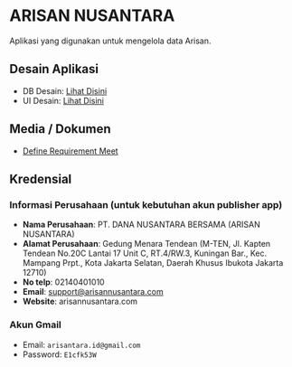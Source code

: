 # ARISAN NUSANTARA

Aplikasi yang digunakan untuk mengelola data Arisan.

## Desain Aplikasi

- DB Desain: [Lihat Disini](https://www.figma.com/board/GZvE06rcVsgZyZWYmk247C/Arisan-Nusantara-DB-Design?node-id=0-1&t=Q1OKqkObpxqxhwV7-1)
- UI Desain: [Lihat Disini](https://www.figma.com/design/I7NQn3us4BCg7UkAAEZS5c/Arisan-Nusantara-UI-Design?node-id=0-1&t=WPjacpUwSbRfMBpW-1)

## Media / Dokumen

- [Define Requirement Meet](https://www.youtube.com/watch?v=q_ue64P-VNQ)

## Kredensial

### Informasi Perusahaan (untuk kebutuhan akun publisher app)

- **Nama Perusahaan**: PT. DANA NUSANTARA BERSAMA (ARISAN NUSANTARA)
- **Alamat Perusahaan**: Gedung Menara Tendean (M-TEN, Jl. Kapten Tendean No.20C Lantai 17 Unit C, RT.4/RW.3, Kuningan Bar., Kec. Mampang Prpt., Kota Jakarta Selatan, Daerah Khusus Ibukota Jakarta 12710)
- **No telp**: 02140401010
- **Email**: support@arisannusantara.com
- **Website**: arisannusantara.com

### Akun Gmail

- Email: `arisantara.id@gmail.com`
- Password: `E1cfk53W`
